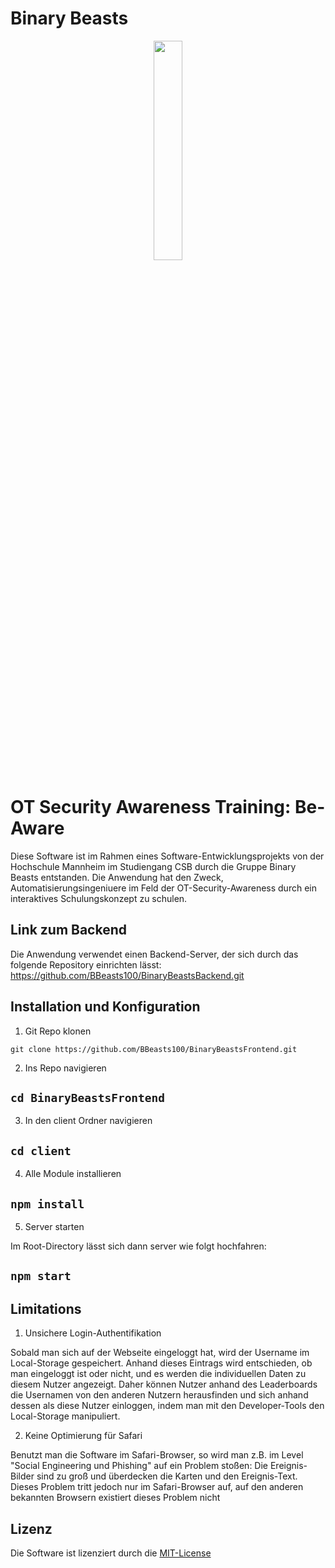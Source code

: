 # Binary Beasts
<p align="center">
  <img src="https://user-images.githubusercontent.com/95911066/173536297-4a17831c-4e79-421b-943b-4a3b4c5fa704.png" width=30% height=30% />
</p>

# OT Security Awareness Training: Be-Aware
Diese Software ist im Rahmen eines Software-Entwicklungsprojekts von der Hochschule Mannheim im Studiengang CSB durch die Gruppe Binary Beasts entstanden. Die Anwendung hat den Zweck, Automatisierungsingeniuere im Feld der OT-Security-Awareness durch ein interaktives Schulungskonzept zu schulen. 

## Link zum Backend
Die Anwendung verwendet einen Backend-Server, der sich durch das folgende Repository einrichten lässt:
https://github.com/BBeasts100/BinaryBeastsBackend.git

## Installation und Konfiguration

1. Git Repo klonen

`git clone https://github.com/BBeasts100/BinaryBeastsFrontend.git`

2. Ins Repo navigieren

## `cd BinaryBeastsFrontend`

3. In den client Ordner navigieren

## `cd client`

4. Alle Module installieren

## `npm install`

5. Server starten

Im Root-Directory lässt sich dann server wie folgt hochfahren:
## `npm start`

## Limitations

1. Unsichere Login-Authentifikation

Sobald man sich auf der Webseite eingeloggt hat, wird der Username im Local-Storage gespeichert. Anhand dieses Eintrags wird entschieden, ob man eingeloggt ist oder nicht, und es werden die individuellen Daten zu diesem Nutzer angezeigt. Daher können Nutzer anhand des Leaderboards die Usernamen von den anderen Nutzern herausfinden und sich anhand dessen als diese Nutzer einloggen, indem man mit den Developer-Tools den Local-Storage manipuliert.

2. Keine Optimierung für Safari

Benutzt man die Software im Safari-Browser, so wird man z.B. im Level "Social Engineering und Phishing" auf ein Problem stoßen: Die Ereignis-Bilder sind zu groß und überdecken die Karten und den Ereignis-Text. Dieses Problem tritt jedoch nur im Safari-Browser auf, auf den anderen bekannten Browsern existiert dieses Problem nicht

## Lizenz
Die Software ist lizenziert durch die <a href="https://github.com/BBeasts100/BinaryBeastsFrontend/blob/main/LICENSE">MIT-License</a>
